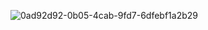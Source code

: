 ![0ad92d92-0b05-4cab-9fd7-6dfebf1a2b29](file:///C:/Users/LEGION/Pictures/0ad92d92-0b05-4cab-9fd7-6dfebf1a2b29.png)


